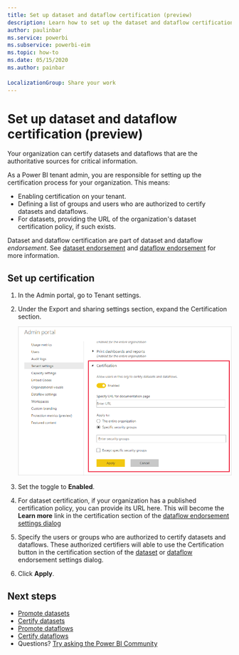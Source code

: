 ```yaml
---
title: Set up dataset and dataflow certification (preview)
description: Learn how to set up the dataset and dataflow certification process in your org.
author: paulinbar
ms.service: powerbi
ms.subservice: powerbi-eim
ms.topic: how-to
ms.date: 05/15/2020
ms.author: painbar

LocalizationGroup: Share your work
---
```

# Set up dataset and dataflow certification (preview)

Your organization can certify datasets and dataflows that are the authoritative sources for critical information.

As a Power BI tenant admin, you are responsible for setting up the certification process for your organization. This means:
* Enabling certification on your tenant.
* Defining a list of groups and users who are authorized to certify datasets and dataflows.
* For datasets, providing the URL of the organization's dataset certification policy, if such exists.

Dataset and dataflow certification are part of dataset and dataflow *endorsement*. See [dataset endorsement](../connect-data/service-datasets-promote.md) and [dataflow endorsement](../transform-model/service-dataflows-promote-certify.md) for more information.


## Set up certification

1. In the Admin portal, go to Tenant settings.
1. Under the Export and sharing settings section, expand the Certification section.

   ![Set up dataset and dataflow certification](media/service-admin-setup-certification/service-admin-certification-setup-dialog.png)

1. Set the toggle to **Enabled**.
1. For dataset certification, if your organization has a published certification policy, you can provide its URL here. This will become the **Learn more** link in the certification section of the [dataflow endorsement settings dialog](../connect-data/service-datasets-promote.md#request-dataset-certification) 
1. Specify the users or groups who are authorized to certify datasets and dataflows. These authorized certifiers will able to use the Certification button in the certification section of the [dataset](../connect-data/service-datasets-promote.md#request-dataset-certification) or [dataflow](../transform-model/service-dataflows-promote-certify.md#certify-a-dataflow) endorsement settings dialog.
1. Click **Apply**.

## Next steps
* [Promote datasets](../connect-data/service-datasets-promote.md)
* [Certify datasets](../connect-data/service-datasets-certify.md)
* [Promote dataflows](../transform-model/service-dataflows-promote-certify.md#promote-a-dataflow)
* [Certify dataflows](../transform-model/service-dataflows-promote-certify.md#certify-a-dataflow)
* Questions? [Try asking the Power BI Community](https://community.powerbi.com/)
